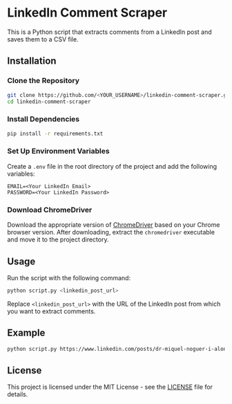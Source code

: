 # LinkedIn Comment Scraper

This is a Python script that extracts comments from a LinkedIn post and saves them to a CSV file.

## Installation

### Clone the Repository

```bash
git clone https://github.com/<YOUR_USERNAME>/linkedin-comment-scraper.git
cd linkedin-comment-scraper
```

### Install Dependencies

```bash
pip install -r requirements.txt
```

### Set Up Environment Variables

Create a `.env` file in the root directory of the project and add the following variables:

```
EMAIL=<Your LinkedIn Email>
PASSWORD=<Your LinkedIn Password>
```

### Download ChromeDriver

Download the appropriate version of [ChromeDriver](https://sites.google.com/a/chromium.org/chromedriver/downloads) based on your Chrome browser version. After downloading, extract the `chromedriver` executable and move it to the project directory.

## Usage

Run the script with the following command:

```bash
python script.py <linkedin_post_url>
```

Replace `<linkedin_post_url>` with the URL of the LinkedIn post from which you want to extract comments.

## Example

```bash
python script.py https://www.linkedin.com/posts/dr-miquel-noguer-i-alonso-7242345_james-harris-simons-1938-may-10-2024-ugcPost-7194739148195278848-sffT/
```

## License

This project is licensed under the MIT License - see the [LICENSE](LICENSE) file for details.
